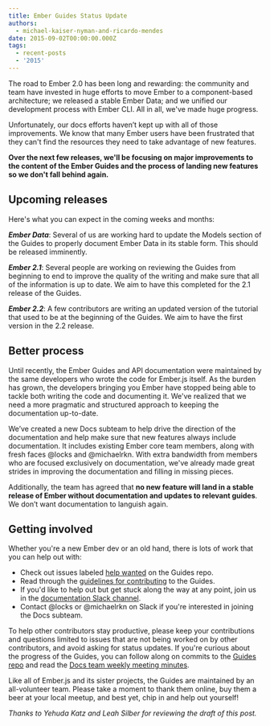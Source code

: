 ```yaml
---
title: Ember Guides Status Update
authors:
  - michael-kaiser-nyman-and-ricardo-mendes
date: 2015-09-02T00:00:00.000Z
tags:
  - recent-posts
  - '2015'
---
```



The road to Ember 2.0 has been long and rewarding: the community and team have invested in huge efforts to move Ember to a component-based architecture; we released a stable Ember Data; and we unified our development process with Ember CLI. All in all, we've made huge progress.

Unfortunately, our docs efforts haven’t kept up with all of those improvements. We know that many Ember users have been frustrated that they can't find the resources they need to take advantage of new features.

**Over the next few releases, we'll be focusing on major improvements to the content of the Ember Guides and the process of landing new features so we don't fall behind again.**

## Upcoming releases

Here's what you can expect in the coming weeks and months:

**_Ember Data_**: Several of us are working hard to update the Models section of the Guides to properly document Ember Data in its stable form. This should be released imminently.

**_Ember 2.1_**: Several people are working on reviewing the Guides from beginning to end to improve the quality of the writing and make sure that all of the information is up to date. We aim to have this completed for the 2.1 release of the Guides.

**_Ember 2.2_**: A few contributors are writing an updated version of the tutorial that used to be at the beginning of the Guides. We aim to have the first version in the 2.2 release.

## Better process

Until recently, the Ember Guides and API documentation were maintained by the same developers who wrote the code for Ember.js itself. As the burden has grown, the developers bringing you Ember have stopped being able to tackle both writing the code and documenting it. We've realized that we need a more pragmatic and structured approach to keeping the documentation up-to-date.

We’ve created a new Docs subteam to help drive the direction of the documentation and help make sure that new features always include documentation. It includes existing Ember core team members, along with fresh faces @locks and @michaelrkn. With extra bandwidth from members who are focused exclusively on documentation, we've already made great strides in improving the documentation and filling in missing pieces.

Additionally, the team has agreed that **no new feature will land in a stable release of Ember without documentation and updates to relevant guides**. We don’t want documentation to languish again.

## Getting involved

Whether you're a new Ember dev or an old hand, there is lots of work that you can help out with:

* Check out issues labeled [help wanted](https://github.com/emberjs/guides/labels/help%20wanted) on the Guides repo.
* Read through the [guidelines for contributing](https://github.com/emberjs/guides/blob/master/CONTRIBUTING.md) to the Guides.
* If you'd like to help out but get stuck along the way at any point, join us in the [documentation Slack channel](https://embercommunity.slack.com/messages/documentation/).
* Contact @locks or @michaelrkn on Slack if you're interested in joining the Docs subteam.

To help other contributors stay productive, please keep your contributions and questions limited to issues that are not being worked on by other contributors, and avoid asking for status updates. If you're curious about the progress of the Guides, you can follow along on commits to the [Guides repo](https://github.com/emberjs/guides) and read the [Docs team weekly meeting minutes](https://github.com/emberjs/core-notes/tree/master/docs-team).

Like all of Ember.js and its sister projects, the Guides are maintained by an all-volunteer team. Please take a moment to thank them online, buy them a beer at your local meetup, and best yet, chip in and help out yourself!

_Thanks to Yehuda Katz and Leah Silber for reviewing the draft of this post._
